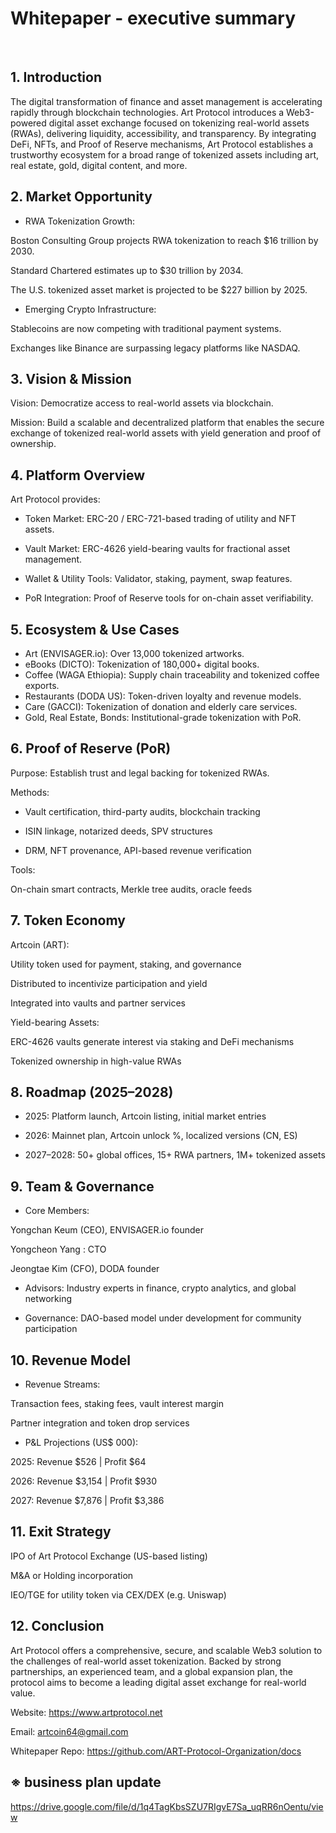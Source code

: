 # Whitepaper - executive summary
<br>


## 1. Introduction
The digital transformation of finance and asset management is accelerating rapidly through blockchain technologies. Art Protocol introduces a Web3-powered digital asset exchange focused on tokenizing real-world assets (RWAs), delivering liquidity, accessibility, and transparency. By integrating DeFi, NFTs, and Proof of Reserve mechanisms, Art Protocol establishes a trustworthy ecosystem for a broad range of tokenized assets including art, real estate, gold, digital content, and more.

## 2. Market Opportunity
- RWA Tokenization Growth:

Boston Consulting Group projects RWA tokenization to reach $16 trillion by 2030.

Standard Chartered estimates up to $30 trillion by 2034.

The U.S. tokenized asset market is projected to be $227 billion by 2025.

- Emerging Crypto Infrastructure:

Stablecoins are now competing with traditional payment systems.

Exchanges like Binance are surpassing legacy platforms like NASDAQ.

## 3. Vision & Mission
Vision: Democratize access to real-world assets via blockchain.

Mission: Build a scalable and decentralized platform that enables the secure exchange of tokenized real-world assets with yield generation and proof of ownership.


## 4. Platform Overview
Art Protocol provides:

- Token Market: ERC-20 / ERC-721-based trading of utility and NFT assets.

- Vault Market: ERC-4626 yield-bearing vaults for fractional asset management.

- Wallet & Utility Tools: Validator, staking, payment, swap features.

- PoR Integration: Proof of Reserve tools for on-chain asset verifiability.

## 5. Ecosystem & Use Cases
- Art (ENVISAGER.io): Over 13,000 tokenized artworks.
- eBooks (DICTO): Tokenization of 180,000+ digital books.
- Coffee (WAGA Ethiopia): Supply chain traceability and tokenized coffee exports.
- Restaurants (DODA US): Token-driven loyalty and revenue models.
- Care (GACCI): Tokenization of donation and elderly care services.
- Gold, Real Estate, Bonds: Institutional-grade tokenization with PoR.

## 6. Proof of Reserve (PoR)

Purpose: Establish trust and legal backing for tokenized RWAs.

Methods:

- Vault certification, third-party audits, blockchain tracking

- ISIN linkage, notarized deeds, SPV structures

- DRM, NFT provenance, API-based revenue verification

Tools:

On-chain smart contracts, Merkle tree audits, oracle feeds


## 7. Token Economy
Artcoin (ART):

Utility token used for payment, staking, and governance

Distributed to incentivize participation and yield

Integrated into vaults and partner services

Yield-bearing Assets:

ERC-4626 vaults generate interest via staking and DeFi mechanisms

Tokenized ownership in high-value RWAs

## 8. Roadmap (2025–2028)
- 2025: Platform launch, Artcoin listing, initial market entries

- 2026: Mainnet plan, Artcoin unlock %, localized versions (CN, ES)

- 2027–2028: 50+ global offices, 15+ RWA partners, 1M+ tokenized assets

## 9. Team & Governance
- Core Members:

Yongchan Keum (CEO), ENVISAGER.io founder

Yongcheon Yang : CTO

Jeongtae Kim (CFO), DODA founder

- Advisors: Industry experts in finance, crypto analytics, and global networking

- Governance: DAO-based model under development for community participation

## 10. Revenue Model
- Revenue Streams:

Transaction fees, staking fees, vault interest margin

Partner integration and token drop services

- P&L Projections (US$ 000):

2025: Revenue $526 | Profit $64

2026: Revenue $3,154 | Profit $930

2027: Revenue $7,876 | Profit $3,386


## 11. Exit Strategy
IPO of Art Protocol Exchange (US-based listing)

M&A or Holding incorporation

IEO/TGE for utility token via CEX/DEX (e.g. Uniswap)

## 12. Conclusion
Art Protocol offers a comprehensive, secure, and scalable Web3 solution to the challenges of real-world asset tokenization. Backed by strong partnerships, an experienced team, and a global expansion plan, the protocol aims to become a leading digital asset exchange for real-world value.

Website: https://www.artprotocol.net

Email: artcoin64@gmail.com

Whitepaper Repo: https://github.com/ART-Protocol-Organization/docs


## ※ business plan update

https://drive.google.com/file/d/1q4TagKbsSZU7RIgvE7Sa_uqRR6nOentu/view
